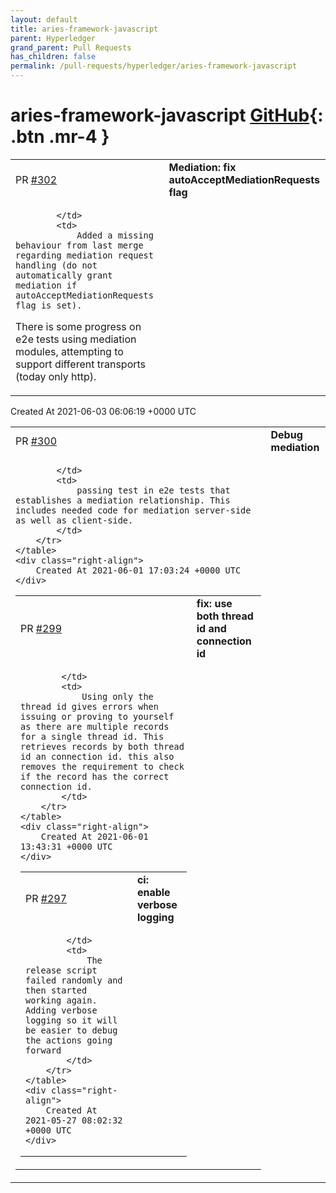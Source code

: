 ```yaml
---
layout: default
title: aries-framework-javascript
parent: Hyperledger
grand_parent: Pull Requests
has_children: false
permalink: /pull-requests/hyperledger/aries-framework-javascript
---
```


# aries-framework-javascript <span class="fs-3 right-align">[GitHub](https://github.com/hyperledger/aries-framework-javascript){: .btn .mr-4 }</span>


<div>
    <table>
        <tr>
            <td>
                PR <a href="https://github.com/hyperledger/aries-framework-javascript/pull/302" class=".btn">#302</a>
            </td>
            <td>
                <b>
                    Mediation: fix autoAcceptMediationRequests flag
                </b>
            </td>
        </tr>
        <tr>
            <td>
                
            </td>
            <td>
                Added a missing behaviour from last merge regarding mediation request handling (do not automatically grant mediation if autoAcceptMediationRequests flag is set).

There is some progress on e2e tests using mediation modules, attempting to support different transports (today only http).
            </td>
        </tr>
    </table>
    <div class="right-align">
        Created At 2021-06-03 06:06:19 +0000 UTC
    </div>
</div>

<div>
    <table>
        <tr>
            <td>
                PR <a href="https://github.com/hyperledger/aries-framework-javascript/pull/300" class=".btn">#300</a>
            </td>
            <td>
                <b>
                    Debug mediation
                </b>
            </td>
        </tr>
        <tr>
            <td>
                
            </td>
            <td>
                passing test in e2e tests that establishes a mediation relationship. This includes needed code for mediation server-side as well as client-side. 
            </td>
        </tr>
    </table>
    <div class="right-align">
        Created At 2021-06-01 17:03:24 +0000 UTC
    </div>
</div>

<div>
    <table>
        <tr>
            <td>
                PR <a href="https://github.com/hyperledger/aries-framework-javascript/pull/299" class=".btn">#299</a>
            </td>
            <td>
                <b>
                    fix: use both thread id and connection id
                </b>
            </td>
        </tr>
        <tr>
            <td>
                
            </td>
            <td>
                Using only the thread id gives errors when issuing or proving to yourself as there are multiple records for a single thread id. This retrieves records by both thread id an connection id. this also removes the requirement to check if the record has the correct connection id.
            </td>
        </tr>
    </table>
    <div class="right-align">
        Created At 2021-06-01 13:43:31 +0000 UTC
    </div>
</div>

<div>
    <table>
        <tr>
            <td>
                PR <a href="https://github.com/hyperledger/aries-framework-javascript/pull/297" class=".btn">#297</a>
            </td>
            <td>
                <b>
                    ci: enable verbose logging
                </b>
            </td>
        </tr>
        <tr>
            <td>
                
            </td>
            <td>
                The release script failed randomly and then started working again. Adding verbose logging so it will be easier to debug the actions going forward
            </td>
        </tr>
    </table>
    <div class="right-align">
        Created At 2021-05-27 08:02:32 +0000 UTC
    </div>
</div>


